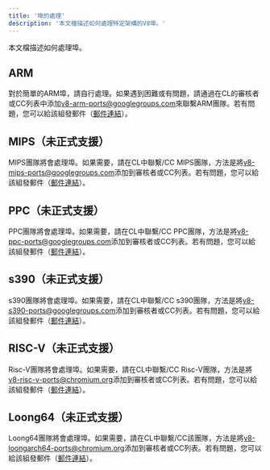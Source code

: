 ```yaml
---
title: '埠的處理'
description: '本文檔描述如何處理特定架構的V8埠。'
---
```

本文檔描述如何處理埠。

## ARM

對於簡單的ARM埠，請自行處理。如果遇到困難或有問題，請通過在CL的審核者或CC列表中添加[v8-arm-ports@googlegroups.com](mailto:v8-arm-ports@googlegroups.com)來聯繫ARM團隊。若有問題，您可以給該組發郵件（[郵件連結](mailto:v8-arm-ports@googlegroups.com)）。

## MIPS（未正式支援）

MIPS團隊將會處理埠。如果需要，請在CL中聯繫/CC MIPS團隊，方法是將[v8-mips-ports@googlegroups.com](mailto:v8-mips-ports@googlegroups.com)添加到審核者或CC列表。若有問題，您可以給該組發郵件（[郵件連結](mailto:v8-mips-ports@googlegroups.com)）。

## PPC（未正式支援）

PPC團隊將會處理埠。如果需要，請在CL中聯繫/CC PPC團隊，方法是將[v8-ppc-ports@googlegroups.com](mailto:v8-ppc-ports@googlegroups.com)添加到審核者或CC列表。若有問題，您可以給該組發郵件（[郵件連結](mailto:v8-ppc-ports@googlegroups.com)）。

## s390（未正式支援）

s390團隊將會處理埠。如果需要，請在CL中聯繫/CC s390團隊，方法是將[v8-s390-ports@googlegroups.com](mailto:v8-s390-ports@googlegroups.com)添加到審核者或CC列表。若有問題，您可以給該組發郵件（[郵件連結](mailto:v8-s390-ports@googlegroups.com)）。

## RISC-V（未正式支援）

Risc-V團隊將會處理埠。如果需要，請在CL中聯繫/CC Risc-V團隊，方法是將[v8-risc-v-ports@chromium.org](mailto:v8-risc-v-ports@chromium.org)添加到審核者或CC列表。若有問題，您可以給該組發郵件（[郵件連結](mailto:v8-risc-v-ports@chromium.org)）。

## Loong64（未正式支援）

Loong64團隊將會處理埠。如果需要，請在CL中聯繫/CC該團隊，方法是將[v8-loongarch64-ports@chromium.org](mailto:v8-loongarch64-ports@chromium.org)添加到審核者或CC列表。若有問題，您可以給該組發郵件（[郵件連結](mailto:v8-loongarch64-ports@chromium.org)）。
